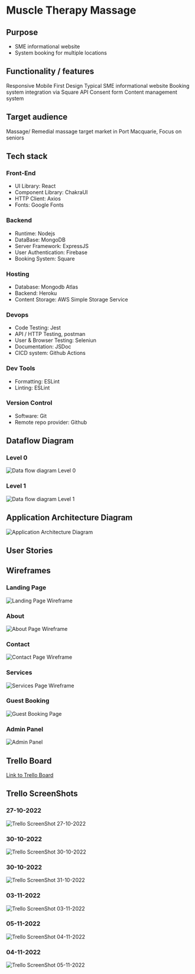 # Muscle Therapy Massage

## Purpose
- SME informational website
- System booking for multiple locations

## Functionality / features
Responsive Mobile First Design
Typical SME informational website
Booking system integration via Square API
Consent form 
Content management system


## Target audience
Massage/ Remedial massage target market in Port Macquarie, Focus on seniors

## Tech stack 
### Front-End
- UI Library: React 
- Component Library: ChakraUI
- HTTP Client: Axios
- Fonts: Google Fonts

### Backend
- Runtime: Nodejs
- DataBase: MongoDB
- Server Framework: ExpressJS
- User Authentication: Firebase
- Booking System: Square

### Hosting
- Database: Mongodb Atlas
- Backend: Heroku 
- Content Storage: AWS Simple Storage Service

### Devops
- Code Testing: Jest
- API / HTTP Testing, postman
- User & Browser Testing: Seleniun
- Documentation: JSDoc
- CICD system: Github Actions

### Dev Tools
- Formatting: ESLint
- Linting: ESLint

### Version Control
- Software: Git
- Remote repo provider: Github

## Dataflow Diagram
### Level 0
![Data flow diagram Level 0](./Data%20flow%20diagram%20Level%200.png)
### Level 1
![Data flow diagram Level 1](./Data%20flow%20diagram%20Level%201.png)

## Application Architecture Diagram     
![Application Architecture Diagram](./Application%20Architecture%20Diagram.png)

## User Stories     

## Wireframes
### Landing Page
![Landing Page Wireframe](./WIreframe_clean%20-%20Landing.png)
### About
![About Page Wireframe](./WIreframe_clean%20-%20SP_about.png)
### Contact 
![Contact Page Wireframe](./WIreframe_clean%20-%20SP_contact.png)
### Services
![Services Page Wireframe](./WIreframe_clean%20-%20SP_Services.png)
### Guest Booking
![Guest Booking Page](./WIreframe_clean%20-%20guest_booking.png)
### Admin Panel
![Admin Panel](./WIreframe_clean%20-%20admin.png)

## Trello Board
[Link to Trello Board](https://trello.com/b/LzbSo3i9/mern-app)

## Trello ScreenShots
### 27-10-2022
![Trello ScreenShot 27-10-2022](./Trello%2027-10-2022.png)
### 30-10-2022
![Trello ScreenShot 30-10-2022](./Trello%2030-10-2022.png)
### 30-10-2022
![Trello ScreenShot 31-10-2022](./Trello%2031-10-2022.png)
### 03-11-2022
![Trello ScreenShot 03-11-2022](./Trello%2003-11-2022.png)
### 05-11-2022
![Trello ScreenShot 04-11-2022](./Trello%2003-11-2022.png)
### 04-11-2022
![Trello ScreenShot 05-11-2022](./Trello%2003-11-2022.png)